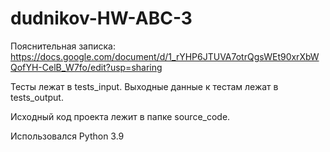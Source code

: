 # dudnikov-HW-ABC-3
Пояснительная записка: https://docs.google.com/document/d/1_rYHP6JTUVA7otrQgsWEt90xrXbWQofYH-CelB_W7fo/edit?usp=sharing

Тесты лежат в tests_input. Выходные данные к тестам лежат в tests_output.

Исходный код проекта лежит в папке source_code.

Использовался Python 3.9
